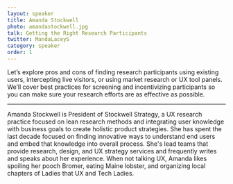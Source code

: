 ```yaml
---
layout: speaker
title: Amanda Stockwell
photo: amandastockwell.jpg
talk: Getting the Right Research Participants
twitter: MandaLaceyS
category: speaker
order: 1
---
```


Let’s explore pros and cons of finding research participants using existing users, intercepting live visitors, or using market research or UX tool panels. We’ll cover best practices for screening and incentivizing participants so you can make sure your research efforts are as effective as possible.

---

Amanda Stockwell is President of Stockwell Strategy, a UX research practice focused on lean research methods and integrating user knowledge with business goals to create holistic product strategies. She has spent the last decade focused on finding innovative ways to understand end users and embed that knowledge into overall process. She&#39;s lead teams that provide research, design, and UX strategy services and frequently writes and speaks about her experience. When not talking UX, Amanda likes spoiling her pooch Bromer, eating Maine lobster, and organizing local chapters of Ladies that UX and Tech Ladies.
